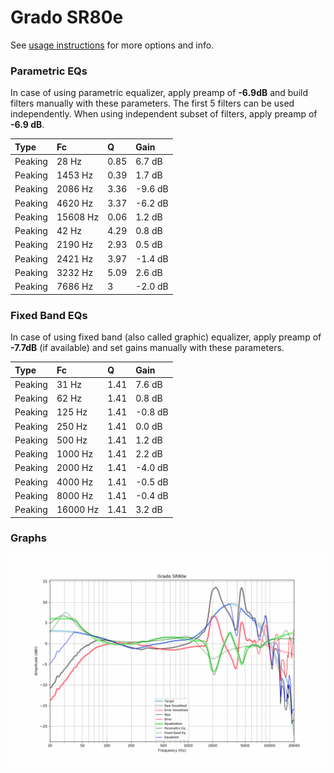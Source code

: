 # Grado SR80e
See [usage instructions](https://github.com/jaakkopasanen/AutoEq#usage) for more options and info.

### Parametric EQs
In case of using parametric equalizer, apply preamp of **-6.9dB** and build filters manually
with these parameters. The first 5 filters can be used independently.
When using independent subset of filters, apply preamp of **-6.9 dB**.

| Type    | Fc       |    Q | Gain    |
|:--------|:---------|:-----|:--------|
| Peaking | 28 Hz    | 0.85 | 6.7 dB  |
| Peaking | 1453 Hz  | 0.39 | 1.7 dB  |
| Peaking | 2086 Hz  | 3.36 | -9.6 dB |
| Peaking | 4620 Hz  | 3.37 | -6.2 dB |
| Peaking | 15608 Hz | 0.06 | 1.2 dB  |
| Peaking | 42 Hz    | 4.29 | 0.8 dB  |
| Peaking | 2190 Hz  | 2.93 | 0.5 dB  |
| Peaking | 2421 Hz  | 3.97 | -1.4 dB |
| Peaking | 3232 Hz  | 5.09 | 2.6 dB  |
| Peaking | 7686 Hz  | 3    | -2.0 dB |

### Fixed Band EQs
In case of using fixed band (also called graphic) equalizer, apply preamp of **-7.7dB**
(if available) and set gains manually with these parameters.

| Type    | Fc       |    Q | Gain    |
|:--------|:---------|:-----|:--------|
| Peaking | 31 Hz    | 1.41 | 7.6 dB  |
| Peaking | 62 Hz    | 1.41 | 0.8 dB  |
| Peaking | 125 Hz   | 1.41 | -0.8 dB |
| Peaking | 250 Hz   | 1.41 | 0.0 dB  |
| Peaking | 500 Hz   | 1.41 | 1.2 dB  |
| Peaking | 1000 Hz  | 1.41 | 2.2 dB  |
| Peaking | 2000 Hz  | 1.41 | -4.0 dB |
| Peaking | 4000 Hz  | 1.41 | -0.5 dB |
| Peaking | 8000 Hz  | 1.41 | -0.4 dB |
| Peaking | 16000 Hz | 1.41 | 3.2 dB  |

### Graphs
![](./Grado%20SR80e.png)